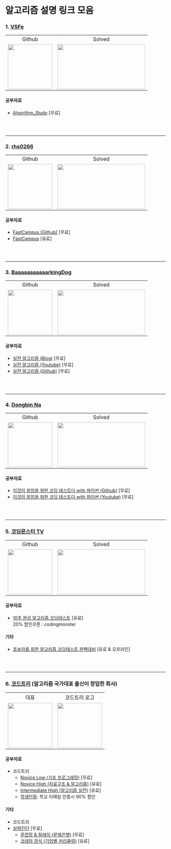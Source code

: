 # 알고리즘 설명 링크 모음

### 1. [VSFe](https://github.com/VSFe)

<table>
    <td align="center">Github</td>
    <td align="center">Solved</td>
    <tr>
        <td height="140px"> <a href="https://github.com/VSFe"><img src="https://avatars.githubusercontent.com/u/4595546?s=460&v=4" width="140px" /></a> </td>
        <td height="140px"> <a href="https://solved.ac/klm03025"><img height="140px" width="275px" src="http://mazassumnida.wtf/api/v2/generate_badge?boj=klm03025" /></a> </td>
    </tr>
</table>

#### 공부자료

 - [Algorithm_Study](https://github.com/VSFe/Algorithm_Study) [무료]

<br><br>
<hr>

### 2. [rhs0266](https://github.com/rhs0266)

<table>
    <td align="center">Github</td>
    <td align="center">Solved</td>
    <tr>
        <td height="140px"> <a href="https://github.com/rhs0266"><img src="https://avatars.githubusercontent.com/u/8068838?s=460&v=4" width="140px" /></a> </td>
        <td height="140px"> <a href="https://solved.ac/rhs0266"><img height="140px" width="275px" src="http://mazassumnida.wtf/api/v2/generate_badge?boj=rhs0266" /></a> </td>
    </tr>
</table>

#### 공부자료

 - [FastCampus (Github)](https://github.com/rhs0266/FastCampus) [무료]
 - [FastCampus](https://fastcampus.co.kr/dev_online_codingtest) [유료]

<br><br>
<hr>

### 3. [BaaaaaaaaaaarkingDog](https://github.com/encrypted-def)

<table>
    <td align="center">Github</td>
    <td align="center">Solved</td>
    <tr>
        <td height="140px"> <a href="https://github.com/encrypted-def"><img src="https://avatars.githubusercontent.com/u/20028331?s=460&u=93ce75536b9f5ab96a8bb99cbac4ccf2925dcc69&v=4" width="140px" /></a> </td>
        <td height="140px"> <a href="https://solved.ac/BaaaaaaaaaaarkingDog"><img height="140px" width="275px" src="http://mazassumnida.wtf/api/v2/generate_badge?boj=BaaaaaaaaaaarkingDog" /></a> </td>
    </tr>
</table>

#### 공부자료

 - [실전 알고리즘 (Blog)](https://blog.encrypted.gg/category/%EA%B0%95%EC%A2%8C/%EC%8B%A4%EC%A0%84%20%EC%95%8C%EA%B3%A0%EB%A6%AC%EC%A6%98) [무료]
 - [실전 알고리즘 (Youtube)](https://www.youtube.com/watch?v=LcOIobH7ues&list=PLtqbFd2VIQv4O6D6l9HcD732hdrnYb6CY) [무료]
 - [실전 알고리즘 (Github)](https://github.com/encrypted-def/basic-algo-lecture) [무료]

<br><br>
<hr>

### 4. [Dongbin Na](https://github.com/ndb796)

<table>
    <td align="center">Github</td>
    <td align="center">Solved</td>
    <tr>
        <td height="140px"> <a href="https://github.com/ndb796"><img src="https://avatars.githubusercontent.com/u/16822641?s=460&u=22684c6613c3532bf34d3ff8de1d782de5b40e3d&v=4" width="140px" /></a> </td>
        <td height="140px"> <a href="https://solved.ac/ndb796"><img height="140px" width="275px" src="http://mazassumnida.wtf/api/v2/generate_badge?boj=ndb796" /></a> </td>
    </tr>
</table>

#### 공부자료

 - [이것이 취업을 위한 코딩 테스트다 with 파이썬 (Github)](https://github.com/ndb796/python-for-coding-test) [무료]
 - [이것이 취업을 위한 코딩 테스트다 with 파이썬 (Youtube)](https://www.youtube.com/watch?v=m-9pAwq1o3w&list=PLRx0vPvlEmdAghTr5mXQxGpHjWqSz0dgC) [무료]

<br><br>
<hr>

### 5. [코딩몬스터 TV](https://github.com/dongyi-kim)

<table>
    <td align="center">Github</td>
    <td align="center">Solved</td>
    <tr>
        <td height="140px"> <a href="https://github.com/dongyi-kim"><img src="https://avatars.githubusercontent.com/u/7837143?v=4" width="140px" /></a> </td>
        <td height="140px"> <a href="https://solved.ac/mitslll"><img height="140px" width="275px" src="http://mazassumnida.wtf/api/v2/generate_badge?boj=mitslll" /></a> </td>
    </tr>
</table>

#### 공부자료

 - [10주 완성 알고리즘 코딩테스트](https://edu.goorm.io/lecture/554/10%EC%A3%BC-%EC%99%84%EC%84%B1-%EC%95%8C%EA%B3%A0%EB%A6%AC%EC%A6%98-%EC%BD%94%EB%94%A9%ED%85%8C%EC%8A%A4%ED%8A%B8) [유료]  
 20% 할인쿠폰 : codingmonster

#### 기타
 - [초보자를 위한 알고리즘 코딩테스트 완벽대비](https://taling.me/Talent/Detail/474) [유료 & 오프라인]

<br><br>
<hr>

### 6. [코드트리](https://www.codetree.ai) (알고리즘 국가대표 출신이 창업한 회사)

<table>
    <td align="center">대표</td>
    <td align="center">코드트리 로고</td>
    <tr>
        <td height="140px"><a href="https://www.codetree.ai/landing"><img height=140px src="https://contents.codetree.ai/homepage/images/landing_page/teachers/img_1.png"/></a></td>
        <td height="140px"><a href="https://www.codetree.ai/landing"><img height=140px src="https://github.com/tony9402/baekjoon/assets/30228292/cccdebad-21f4-46f4-a11e-7124401a1440"/></a></td>
    </tr>
</table>
 
#### 공부자료
* 코드트리
    * [Novice Low (기초 프로그래밍)](https://www.codetree.ai/curriculums/4) [무료]
    * [Novice High (자료구조 & 알고리즘)](https://www.codetree.ai/curriculums/6) [유료]
    * [Intermediate High (알고리즘 실전)](https://www.codetree.ai/curriculums/9) [유료]
    * [학생인증](https://www.codetree.ai/stores): 학교 이메일 인증시 90% 할인

#### 기타
* 코드트리
* [실력진단](https://www.codetree.ai/landing/warm-up/0) [무료]
    * [훈련장 & 릴레이 (문제은행)](https://www.codetree.ai/training-field/home) [무료]
    * [코테의 정석 (기업별 커리큘럼)](https://www.codetree.ai/cote) [유료]
